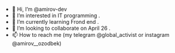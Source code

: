 - 👋 Hi, I’m @amirov-dev
- 👀 I’m interested in IT programming .
- 🌱 I’m currently learning Frond end .
- 💞️ I’m looking to collaborate on April 26 .
- 📫 How to reach me (my telegram @global_activist or instagram @amirov__ozodbek)

<!---
amirov-dev/amirov-dev is a ✨ special ✨ repository because its `README.md` (this file) appears on your GitHub profile.
You can click the Preview link to take a look at your changes.
--->
